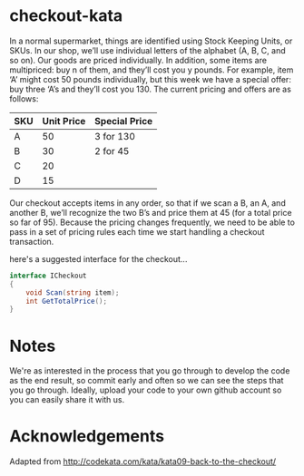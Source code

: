 # checkout-kata
In a normal supermarket, things are identified using Stock Keeping Units, or SKUs. In our shop, we’ll use individual letters of the alphabet (A, B, C, and so on). Our goods are priced individually. In addition, some items are multipriced: buy n of them, and they’ll cost you y pounds. For example, item ‘A’ might cost 50 pounds individually, but this week we have a special offer: buy three ‘A’s and they’ll cost you 130. The current pricing and offers are as follows:

| SKU  | Unit Price | Special Price |
| ---- | ---------- | ------------- |
| A    | 50         | 3 for 130     |
| B    | 30         | 2 for 45      |
| C    | 20         |               |
| D    | 15         |               |

Our checkout accepts items in any order, so that if we scan a B, an A, and another B, we’ll recognize the two B’s and price them at 45 (for a total price so far of 95). Because the pricing changes frequently, we need to be able to pass in a set of pricing rules each time we start handling a checkout transaction.

here's a suggested interface for the checkout...
```cs
interface ICheckout
{
    void Scan(string item);
    int GetTotalPrice();
}
```

# Notes
We're as interested in the process that you go through to develop the code as the end result, so commit early and often so we can see the steps that you go through. Ideally, upload your code to your own github account so you can easily share it with us.

# Acknowledgements
Adapted from http://codekata.com/kata/kata09-back-to-the-checkout/
